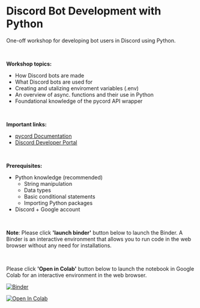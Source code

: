 # Discord Bot Development with Python
One-off workshop for developing bot users in Discord using Python.

<br>

**Workshop topics:**
  * How Discord bots are made
  * What Discord bots are used for
  * Creating and utalizing enviroment variables (.env)
  * An overview of async. functions and their use in Python
  * Foundational knowledge of the pycord API wrapper

<br>

**Important links:**
  * [pycord Documentation](https://docs.pycord.dev/en/master/)
  * [Discord Developer Portal](https://discord.com/developers/applications)

<br>

**Prerequisites:**
  * Python knowledge (recommended)
    * String manipulation
    * Data types
    * Basic conditional statements
    * Importing Python packages
  * Discord + Google account


<br>

**Note**: Please click **'launch binder'** button below to launch the Binder. A Binder is an interactive environment that allows you to run code in the web browser without any need for installations. 

<br>

Please click **'Open in Colab'** button below to launch the notebook in Google Colab for an interactive environment in the web browser.

[![Binder](https://mybinder.org/badge_logo.svg)](https://mybinder.org/v2/gh/CEASLIBRARY/Discord_Bot_Development_with_Python.git/main)

[![Open In Colab](https://colab.research.google.com/assets/colab-badge.svg)](http://colab.research.google.com/github/CEASLIBRARY/Discord_Bot_Development_with_Python)
